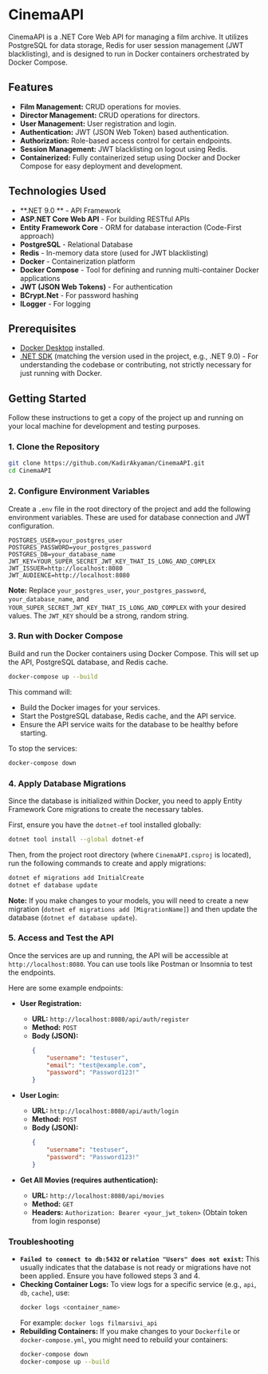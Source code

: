 # CinemaAPI

CinemaAPI is a .NET Core Web API for managing a film archive. It utilizes PostgreSQL for data storage, Redis for user session management (JWT blacklisting), and is designed to run in Docker containers orchestrated by Docker Compose.

## Features

*   **Film Management:** CRUD operations for movies.
*   **Director Management:** CRUD operations for directors.
*   **User Management:** User registration and login.
*   **Authentication:** JWT (JSON Web Token) based authentication.
*   **Authorization:** Role-based access control for certain endpoints.
*   **Session Management:** JWT blacklisting on logout using Redis.
*   **Containerized:** Fully containerized setup using Docker and Docker Compose for easy deployment and development.

## Technologies Used

*   **.NET 9.0 **  - API Framework
*   **ASP.NET Core Web API** - For building RESTful APIs
*   **Entity Framework Core** - ORM for database interaction (Code-First approach)
*   **PostgreSQL** - Relational Database
*   **Redis** - In-memory data store (used for JWT blacklisting)
*   **Docker** - Containerization platform
*   **Docker Compose** - Tool for defining and running multi-container Docker applications
*   **JWT (JSON Web Tokens)** - For authentication
*   **BCrypt.Net** - For password hashing
*   **ILogger** - For logging

## Prerequisites

*   [Docker Desktop](https://www.docker.com/products/docker-desktop/) installed.
*   [.NET SDK](https://dotnet.microsoft.com/download) (matching the version used in the project, e.g., .NET 9.0) - For understanding the codebase or contributing, not strictly necessary for just running with Docker.

## Getting Started

Follow these instructions to get a copy of the project up and running on your local machine for development and testing purposes.

### 1. Clone the Repository

```bash
git clone https://github.com/KadirAkyaman/CinemaAPI.git
cd CinemaAPI
```

### 2. Configure Environment Variables

Create a `.env` file in the root directory of the project and add the following environment variables. These are used for database connection and JWT configuration.

```
POSTGRES_USER=your_postgres_user
POSTGRES_PASSWORD=your_postgres_password
POSTGRES_DB=your_database_name
JWT_KEY=YOUR_SUPER_SECRET_JWT_KEY_THAT_IS_LONG_AND_COMPLEX
JWT_ISSUER=http://localhost:8080
JWT_AUDIENCE=http://localhost:8080
```
**Note:** Replace `your_postgres_user`, `your_postgres_password`, `your_database_name`, and `YOUR_SUPER_SECRET_JWT_KEY_THAT_IS_LONG_AND_COMPLEX` with your desired values. The `JWT_KEY` should be a strong, random string.

### 3. Run with Docker Compose

Build and run the Docker containers using Docker Compose. This will set up the API, PostgreSQL database, and Redis cache.

```bash
docker-compose up --build
```
This command will:
*   Build the Docker images for your services.
*   Start the PostgreSQL database, Redis cache, and the API service.
*   Ensure the API service waits for the database to be healthy before starting.

To stop the services:
```bash
docker-compose down
```

### 4. Apply Database Migrations

Since the database is initialized within Docker, you need to apply Entity Framework Core migrations to create the necessary tables.

First, ensure you have the `dotnet-ef` tool installed globally:
```bash
dotnet tool install --global dotnet-ef
```
Then, from the project root directory (where `CinemaAPI.csproj` is located), run the following commands to create and apply migrations:

```bash
dotnet ef migrations add InitialCreate
dotnet ef database update
```
**Note:** If you make changes to your models, you will need to create a new migration (`dotnet ef migrations add [MigrationName]`) and then update the database (`dotnet ef database update`).

### 5. Access and Test the API

Once the services are up and running, the API will be accessible at `http://localhost:8080`. You can use tools like Postman or Insomnia to test the endpoints.

Here are some example endpoints:

*   **User Registration:**
    *   **URL:** `http://localhost:8080/api/auth/register`
    *   **Method:** `POST`
    *   **Body (JSON):**
        ```json
        {
            "username": "testuser",
            "email": "test@example.com",
            "password": "Password123!"
        }
        ```

*   **User Login:**
    *   **URL:** `http://localhost:8080/api/auth/login`
    *   **Method:** `POST`
    *   **Body (JSON):**
        ```json
        {
            "username": "testuser",
            "password": "Password123!"
        }
        ```

*   **Get All Movies (requires authentication):**
    *   **URL:** `http://localhost:8080/api/movies`
    *   **Method:** `GET`
    *   **Headers:** `Authorization: Bearer <your_jwt_token>` (Obtain token from login response)

### Troubleshooting

*   **`Failed to connect to db:5432` or `relation "Users" does not exist`:** This usually indicates that the database is not ready or migrations have not been applied. Ensure you have followed steps 3 and 4.
*   **Checking Container Logs:** To view logs for a specific service (e.g., `api`, `db`, `cache`), use:
    ```bash
    docker logs <container_name>
    ```
    For example: `docker logs filmarsivi_api`
*   **Rebuilding Containers:** If you make changes to your `Dockerfile` or `docker-compose.yml`, you might need to rebuild your containers:
    ```bash
    docker-compose down
    docker-compose up --build
    ```
